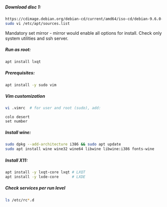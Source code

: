 ##### Download disc 1:
```bash
https://cdimage.debian.org/debian-cd/current/amd64/iso-cd/debian-9.6.0-amd64-xfce-CD-1.iso
sudo vi /etc/apt/sources.list
```
Mandatory set mirror - mirror would enable all options for install. Check only system utilities and ssh server.

##### Run as root:
```bash
apt install lxqt
```
##### Prerequisites:
```bash
apt install -y sudo vim
```
##### Vim customization
```bash
vi .vimrc  # for user and root (sudo), add:
```
```vim
colo desert
set number
```
##### Install wine:
```bash
sudo dpkg --add-architecture i386 && sudo apt update
sudo apt install wine wine32 wine64 libwine libwine:i386 fonts-wine
```
##### Install X11:
```bash
apt install -y lxqt-core lxqt # LXQT
apt install -y lxde-core      # LXDE
```
##### Check services per run level
```bash
ls /etc/rc*.d
```
